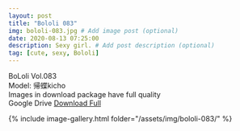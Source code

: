 ```yaml
---
layout: post
title: "Bololi 083"
img: bololi-083.jpg # Add image post (optional)
date: 2020-08-13 07:25:00
description: Sexy girl. # Add post description (optional)
tag: [cute, sexy, Bololi]
---
```

BoLoli Vol.083  
Model: 帰蝶kicho                                                       
Images in download package have full quality                    
Google Drive [Download Full](http://gestyy.com/ewLwe8)

{% include image-gallery.html folder="/assets/img/bololi-083/" %}
